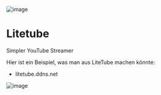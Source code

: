 ![image](https://github.com/user-attachments/assets/f2928e46-1313-4834-bec3-cabd2ac636a1)
# Litetube
Simpler YouTube Streamer

Hier ist ein Beispiel, was man aus LiteTube machen könnte:
- litetube.ddns.net

![image](https://github.com/user-attachments/assets/b30401e3-a4f3-4dd9-909e-d770b3ba41e3)

